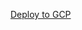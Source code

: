 [Deploy to GCP](https://deploy.cloud.google.com/deploy?repo=https://github.com/jeromewir/gcp-assumerule-example)